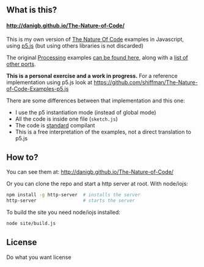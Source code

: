 ## What is this?

#### http://danigb.github.io/The-Nature-of-Code/

This is my own version of [The Nature Of Code](http://natureofcode.com/) examples in Javascript, using [p5.js](http://p5js.org/) (but using others libraries is not discarded)

The original [Processing](http://processing.org) examples [can be found here](https://github.com/shiffman/The-Nature-of-Code-Examples), along with a [list of other ports](https://github.com/shiffman/The-Nature-of-Code-Examples/blob/master/README.md).


__This is a personal exercise and a work in progress.__ For a reference implementation using p5.js look at https://github.com/shiffman/The-Nature-of-Code-Examples-p5.js

There are some differences between that implementation and this one:

- I use the p5 instantiation mode (instead of global mode)
- All the code is inside one file (`sketch.js`)
- The code is [standard](https://github.com/feross/standard) compilant
- This is a free interpretation of the examples, not a direct translation to p5.js


## How to?

You can see them at: http://danigb.github.io/The-Nature-of-Code/

Or you can clone the repo and start a http server at root. With node/iojs:

```bash
npm install -g http-server  # installs the server
http-server                 # starts the server
```

To build the site you need node/iojs installed:

```bash
node site/build.js
```


## License

Do what you want license
